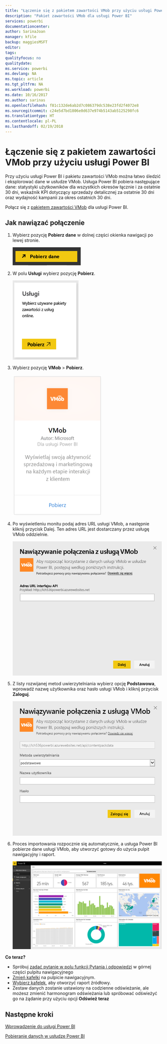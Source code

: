 ```yaml
---
title: "Łączenie się z pakietem zawartości VMob przy użyciu usługi Power BI"
description: "Pakiet zawartości VMob dla usługi Power BI"
services: powerbi
documentationcenter: 
author: SarinaJoan
manager: kfile
backup: maggiesMSFT
editor: 
tags: 
qualityfocus: no
qualitydate: 
ms.service: powerbi
ms.devlang: NA
ms.topic: article
ms.tgt_pltfrm: NA
ms.workload: powerbi
ms.date: 10/16/2017
ms.author: sarinas
ms.openlocfilehash: f81c132de6ab2d7c086379dc538e23fd2f4072e8
ms.sourcegitcommit: c24e5d7bd1806e0d637e974b5143ab5125298fc6
ms.translationtype: HT
ms.contentlocale: pl-PL
ms.lasthandoff: 02/19/2018
---
```

# <a name="connect-to-vmob-with-power-bi"></a>Łączenie się z pakietem zawartości VMob przy użyciu usługi Power BI
Przy użyciu usługi Power BI i pakietu zawartości VMob można łatwo śledzić i eksplorować dane w usłudze VMob. Usługa Power BI pobiera następujące dane: statystyki użytkowników dla wszystkich okresów łącznie i za ostatnie 30 dni, wskaźnik KPI dotyczący sprzedaży detalicznej za ostatnie 30 dni oraz wydajność kampanii za okres ostatnich 30 dni.

Połącz się z [pakietem zawartości VMob](https://app.powerbi.com/getdata/services/vmob) dla usługi Power BI.

## <a name="how-to-connect"></a>Jak nawiązać połączenie
1. Wybierz pozycję **Pobierz dane** w dolnej części okienka nawigacji po lewej stronie.
   
    ![](media/service-connect-to-vmob/getdata.png)
2. W polu **Usługi** wybierz pozycję **Pobierz**.
   
   ![](media/service-connect-to-vmob/services.png)
3. Wybierz pozycję **VMob** \> **Pobierz**.
   
   ![](media/service-connect-to-vmob/vmob.png)
4. Po wyświetleniu monitu podaj adres URL usługi VMob, a następnie kliknij przycisk Dalej. Ten adres URL jest dostarczany przez usługę VMob oddzielnie.
   
    ![](media/service-connect-to-vmob/params.png)
5. Z listy rozwijanej metod uwierzytelniania wybierz opcję **Podstawowa**, wprowadź nazwę użytkownika oraz hasło usługi VMob i kliknij przycisk **Zaloguj**.
   
    ![](media/service-connect-to-vmob/creds.png)
6. Proces importowania rozpocznie się automatycznie, a usługa Power BI pobierze dane usługi VMob, aby utworzyć gotowy do użycia pulpit nawigacyjny i raport.
   
   ![](media/service-connect-to-vmob/dashboard2.png)

**Co teraz?**

* Spróbuj [zadać pytanie w polu funkcji Pytania i odpowiedzi](power-bi-q-and-a.md) w górnej części pulpitu nawigacyjnego
* [Zmień kafelki](service-dashboard-edit-tile.md) na pulpicie nawigacyjnym.
* [Wybierz kafelek](service-dashboard-tiles.md), aby otworzyć raport źródłowy.
* Zestaw danych zostanie ustawiony na codzienne odświeżanie, ale możesz zmienić harmonogram odświeżania lub spróbować odświeżyć go na żądanie przy użyciu opcji **Odśwież teraz**

## <a name="next-steps"></a>Następne kroki
[Wprowadzenie do usługi Power BI](service-get-started.md)

[Pobieranie danych w usłudze Power BI](service-get-data.md)

